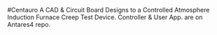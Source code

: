 #Centauro A
CAD & Circuit Board Designs to a Controlled Atmosphere Induction Furnace Creep Test Device.
Controller & User App. are on Antares4 repo.

